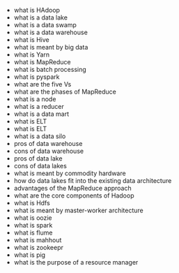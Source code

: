 * what is HAdoop
* what is a data lake
* what is a data swamp
* what is a data warehouse
* what is Hive
* what is meant by big data
* what is Yarn
* what is MapReduce
* what is batch processing
* what is pyspark
* what are the five Vs
* what are the phases of MapReduce
* what is a node
* what is a reducer
* what is a data mart
* what is ELT
* what is ELT
* what is a data silo
* pros of data warehouse
* cons of data warehouse
* pros of data lake
* cons of data lakes
* what is meant by commodity hardware
* how do data lakes fit into the existing data architecture
* advantages of the MapReduce approach
* what are the core components of Hadoop
* what is Hdfs
* what is meant by master-worker architecture
* what is oozie
* what is spark
* what is flume
* what is mahhout
* what is zookeepr
* what is pig
* what is the purpose of a resource manager
